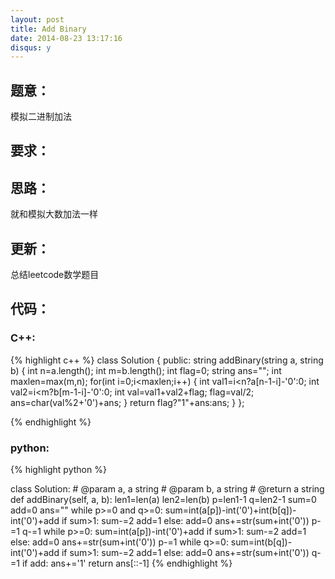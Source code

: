```yaml
---
layout: post
title: Add Binary
date: 2014-08-23 13:17:16
disqus: y
---
```


## 题意：
模拟二进制加法

## 要求：


## 思路：
就和模拟大数加法一样

## 更新：
总结leetcode数学题目

## 代码：

### C++:

{% highlight c++ %}
class Solution {
public:
    string addBinary(string a, string b) {
        int n=a.length();
        int m=b.length();
        int flag=0;
        string ans="";
        int maxlen=max(m,n);
        for(int i=0;i<maxlen;i++)
        {
            int val1=i<n?a[n-1-i]-'0':0;
            int val2=i<m?b[m-1-i]-'0':0;
            int val=val1+val2+flag;
            flag=val/2;
            ans=char(val%2+'0')+ans;
        }
        return flag?"1"+ans:ans;
    }
};


 {% endhighlight %}
### python:

{% highlight python %}

class Solution:
    # @param a, a string
    # @param b, a string
    # @return a string
    def addBinary(self, a, b):
        len1=len(a)
        len2=len(b)
        p=len1-1
        q=len2-1
        sum=0
        add=0
        ans=""
        while p>=0 and q>=0:
            sum=int(a[p])-int('0')+int(b[q])-int('0')+add
            if sum>1:
                sum-=2
                add=1
            else:
                add=0
            ans+=str(sum+int('0'))
            p-=1
            q-=1
        while p>=0:
            sum=int(a[p])-int('0')+add
            if sum>1:
                sum-=2
                add=1
            else:
                add=0
            ans+=str(sum+int('0'))
            p-=1
        while q>=0:
            sum=int(b[q])-int('0')+add
            if sum>1:
                sum-=2
                add=1
            else:
                add=0
            ans+=str(sum+int('0'))
            q-=1
        if add:
            ans+='1'
        return ans[::-1]
 {% endhighlight %}
